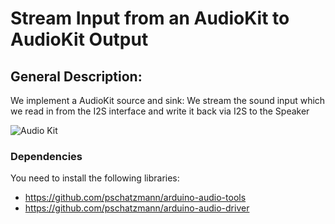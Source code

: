 
# Stream Input from an AudioKit to AudioKit Output

## General Description:

We implement a AudioKit source and sink: We stream the sound input which we read in from the I2S interface and write it back via I2S to the Speaker 

<img src="https://pschatzmann.github.io/Resources/img/audio-toolkit.png" alt="Audio Kit" />

### Dependencies

You need to install the following libraries:

- https://github.com/pschatzmann/arduino-audio-tools
- https://github.com/pschatzmann/arduino-audio-driver
